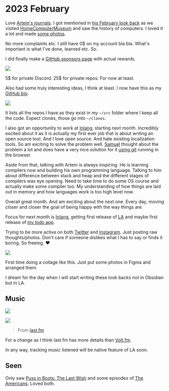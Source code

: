 # 2023 February

Love [Artem's journals](https://agentcooper.io/). I got mentioned in [his February look back](https://agentcooper.io/posts/february-2023/) as we visited [HomeComputerMuseum](https://www.homecomputermuseum.nl/#intro) and saw the history of computers. I loved it a lot and made [some photos](https://twitter.com/nikitavoloboev/status/1629949668296646658).

No more complaints etc. I still have 0$ on my account bla bla. What's important is what I've done, learned etc. So.

I did finally make a [GitHub sponsors page](https://github.com/sponsors/nikitavoloboev) with actual rewards.

![](https://images.nikiv.dev/github-sponsors-23.png)

5$ for private Discord. 25$ for private repos. For now at least.

Also had some truly interesting ideas, I think at least. I now have this as my [GitHub bio](https://github.com/nikitavoloboev).

![](https://images.nikiv.dev/github-bio-23.png)

It lists all the repos I have as they exist in my `~/src` folder where I keep all the code. Expect clones, those go into `~/clones`.

I also got an opportunity to work at [Inlang](https://inlang.com/), starting next month. Incredibly excited about it as it is actually my first ever job that is about writing an open source tool. And I love open source. And hate existing localization tools. So am exciting to solve the problem well. [Samuel](https://github.com/samuelstroschein) thought about the problem a lot and does have a very nice solution for it [using git](https://inlang.com/blog/notes-on-git-based-architecture) running in the browser.

Aside from that, talking with Artem is always inspiring. He is learning compilers now and building his own programming language. Talking to him about difference between stack and heap and the different stages of compilers was eye opening. Need to take time to do some OS course and actually make some compiler too. My understanding of how things are laid out in memory and how languages work is too high level now.

Overall great month. And am exciting about the next one. Every day, moving closer and closer the goal of being happy with the way things are.

Focus for next month is [Inlang](https://inlang.com/), getting first release of [LA](https://github.com/learn-anything/learn-anything/) and maybe first release of [my todo app](https://github.com/nikitavoloboev/zen).

Trying to be more active on both [Twitter](https://twitter.com/nikitavoloboev) and [Instagram](https://www.instagram.com/nikitavoloboev/). Just posting raw thoughts/photos. Don't care if someone dislikes what I has to say or finds it boring. So freeing. ♥️

![](https://images.nikiv.dev/february-photos-23.png)

First time doing a collage like this. Just put some photos in Figma and arranged them.

I dream for the day when I will start writing these look backs not in Obsidian but in LA.

## Music

![](https://images.nikiv.dev/february-artists-albums-23.png)

![](https://images.nikiv.dev/february-songs-23.png)

> From [last.fm](https://www.last.fm/user/playfullyExist)

For a change as I think last.fm has more details than [Volt.fm](https://volt.fm/nikitavoloboev).

In any way, tracking music listened will be native feature of LA soon.

## Seen

Only saw [‎Puss in Boots: The Last Wish](https://letterboxd.com/film/puss-in-boots-the-last-wish/) and some episodes of [The Americans](https://trakt.tv/shows/the-americans-2013). Loved both.
